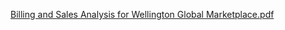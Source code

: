 [Billing and Sales Analysis for Wellington Global Marketplace.pdf](https://github.com/sgodlewski23/College-Portfolio/files/15440203/Billing.and.Sales.Analysis.for.Wellington.Global.Marketplace.pdf)
